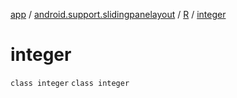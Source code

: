 [app](../../../index.md) / [android.support.slidingpanelayout](../../index.md) / [R](../index.md) / [integer](./index.md)

# integer

`class integer`
`class integer`